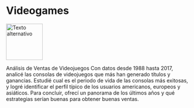 # Videogames 

<img src="https://github.com/user-attachments/assets/744a2ef6-bfe8-47a4-ab8f-228124d5f316" alt="Texto alternativo" style="width:100px; height:auto;" />

Análisis de Ventas de Videojuegos
Con datos desde 1988 hasta 2017, analicé las consolas de videojuegos que más han generado títulos y ganancias. Estudié cual es el periodo de vida de las consolas más exitosas, y logré identificar el perfil típico de los usuarios americanos, europeos y asiáticos. Para concluir, ofrecí un panorama de los últimos años y qué estrategias serían buenas para obtener buenas ventas.
